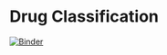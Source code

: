 # Drug Classification
[![Binder](https://mybinder.org/badge_logo.svg)](https://mybinder.org/v2/gh/andydaehn/Drug_Classification/HEAD)
